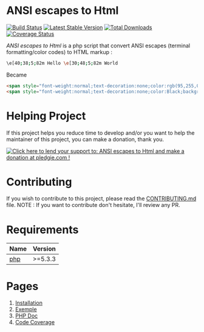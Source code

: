 # ANSI escapes to Html

[![Build Status](https://travis-ci.org/neilime/ansi-escapes-to-html.png?branch=master)](https://travis-ci.org/neilime/ansi-escapes-to-html)
[![Latest Stable Version](https://poser.pugx.org/neilime/ansi-escapes-to-html/v/stable.png)](https://packagist.org/packages/neilime/ansi-escapes-to-html)
[![Total Downloads](https://poser.pugx.org/neilime/ansi-escapes-to-html/downloads.png)](https://packagist.org/packages/neilime/ansi-escapes-to-html)
[![Coverage Status](https://coveralls.io/repos/github/neilime/ansi-escapes-to-html/badge.svg?branch=master)](https://coveralls.io/github/neilime/ansi-escapes-to-html?branch=master)

_ANSI escapes to Html_ is a php script that convert ANSI escapes (terminal formatting/color codes) to HTML markup :
```bash
\e[40;38;5;82m Hello \e[30;48;5;82m World
````
Became
```html
<span style="font-weight:normal;text-decoration:none;color:rgb(95,255,0);background-color:Black;"> Hello </span>
<span style="font-weight:normal;text-decoration:none;color:Black;background-color:rgb(95,255,0);"> World </span>
```

# Helping Project

If this project helps you reduce time to develop and/or you want to help the maintainer of this project, you can make a donation, thank you.

<a href='https://pledgie.com/campaigns/33102'><img alt='Click here to lend your support to: ANSI escapes to Html and make a donation at pledgie.com !' src='https://pledgie.com/campaigns/33102.png?skin_name=chrome' border='0' ></a>

# Contributing

If you wish to contribute to this project, please read the [CONTRIBUTING.md](CONTRIBUTING.md) file.
NOTE : If you want to contribute don't hesitate, I'll review any PR.

# Requirements

Name | Version
-----|--------
[php](https://secure.php.net/) | >=5.3.3

# Pages

1. [Installation](https://github.com/neilime/ansi-escapes-to-html/wiki/Installation)
2. [Exemple](https://github.com/neilime/ansi-escapes-to-html/wiki/Use-with-Zend-Skeleton-Application)
7. [PHP Doc](http://neilime.github.io/ansi-escapes-to-html/phpdoc/)
8. [Code Coverage](http://neilime.github.io/ansi-escapes-to-html/coverage/)
